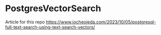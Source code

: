 # PostgresVectorSearch

Article for this repo
https://www.jocheojeda.com/2023/10/05/postgresql-full-text-search-using-text-search-vectors/